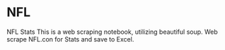 # NFL
NFL  Stats
This is a web scraping notebook, utilizing beautiful soup.  Web scrape NFL.con for Stats and save to Excel.
